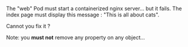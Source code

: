 The "web" Pod must start a containerized nginx server... but it fails.
The index page must display this message :
"This is all about cats".

Cannot you fix it ?

Note: you **must not** remove any property on any object...
